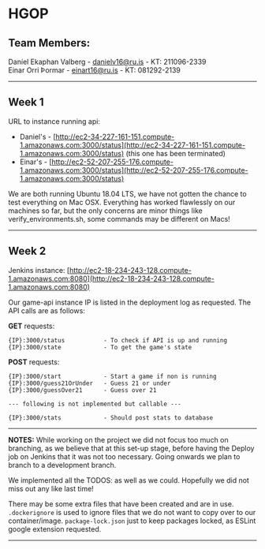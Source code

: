 # HGOP

## Team Members:
Daníel Ekaphan Valberg - danielv16@ru.is - KT: 211096-2339  
Einar Orri Þormar - einart16@ru.is - KT: 081292-2139

---

## Week 1

URL to instance running api:
- Daniel's - [http://ec2-34-227-161-151.compute-1.amazonaws.com:3000/status](http://ec2-34-227-161-151.compute-1.amazonaws.com:3000/status) (this one has been terminated)
- Einar's - [http://ec2-52-207-255-176.compute-1.amazonaws.com:3000/status](http://ec2-52-207-255-176.compute-1.amazonaws.com:3000/status)

We are both running Ubuntu 18.04 LTS, we have not gotten the chance to test everything on Mac OSX. Everything has worked flawlessly on our machines so far, but the only concerns are minor things like verify_environments.sh, some commands may be different on Macs!

---

## Week 2

Jenkins instance: [http://ec2-18-234-243-128.compute-1.amazonaws.com:8080](http://ec2-18-234-243-128.compute-1.amazonaws.com:8080)

Our game-api instance IP is listed in the deployment log as requested. The API calls are as follows:

**GET** requests:
```
{IP}:3000/status           - To check if API is up and running
{IP}:3000/state            - To get the game's state
```

**POST** requests:
```
{IP}:3000/start            - Start a game if non is running
{IP}:3000/guess21OrUnder   - Guess 21 or under
{IP}:3000/guessOver21      - Guess over 21

--- following is not implemented but callable ---

{IP}:3000/stats            - Should post stats to database

```

---

**NOTES:** While working on the project we did not focus too much on branching, as we believe that at this set-up stage, before having the Deploy job on Jenkins that it was not too necessary. Going onwards we plan to branch to a development branch.

We implemented all the TODOS: as well as we could. Hopefully we did not miss out any like last time!

There may be some extra files that have been created and are in use. ```.dockerignore``` is used to ignore files that we do not want to copy over to our container/image. ```package-lock.json``` just to keep packages locked, as ESLint google extension requested.

---